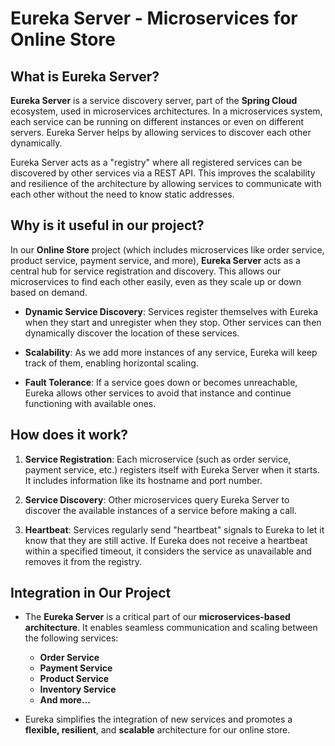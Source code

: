 # **Eureka Server - Microservices for Online Store**

## **What is Eureka Server?**

**Eureka Server** is a service discovery server, part of the **Spring Cloud** ecosystem, used in microservices architectures. In a microservices system, each service can be running on different instances or even on different servers. Eureka Server helps by allowing services to discover each other dynamically.

Eureka Server acts as a "registry" where all registered services can be discovered by other services via a REST API. This improves the scalability and resilience of the architecture by allowing services to communicate with each other without the need to know static addresses.

## **Why is it useful in our project?**

In our **Online Store** project (which includes microservices like order service, product service, payment service, and more), **Eureka Server** acts as a central hub for service registration and discovery. This allows our microservices to find each other easily, even as they scale up or down based on demand.

- **Dynamic Service Discovery**: Services register themselves with Eureka when they start and unregister when they stop. Other services can then dynamically discover the location of these services.
  
- **Scalability**: As we add more instances of any service, Eureka will keep track of them, enabling horizontal scaling.
  
- **Fault Tolerance**: If a service goes down or becomes unreachable, Eureka allows other services to avoid that instance and continue functioning with available ones.

## **How does it work?**

1. **Service Registration**: Each microservice (such as order service, payment service, etc.) registers itself with Eureka Server when it starts. It includes information like its hostname and port number.
   
2. **Service Discovery**: Other microservices query Eureka Server to discover the available instances of a service before making a call.

3. **Heartbeat**: Services regularly send "heartbeat" signals to Eureka to let it know that they are still active. If Eureka does not receive a heartbeat within a specified timeout, it considers the service as unavailable and removes it from the registry.

## **Integration in Our Project**

- The **Eureka Server** is a critical part of our **microservices-based architecture**. It enables seamless communication and scaling between the following services:
    - **Order Service**
    - **Payment Service**
    - **Product Service**
    - **Inventory Service**
    - **And more...**

- Eureka simplifies the integration of new services and promotes a **flexible, resilient**, and **scalable** architecture for our online store.